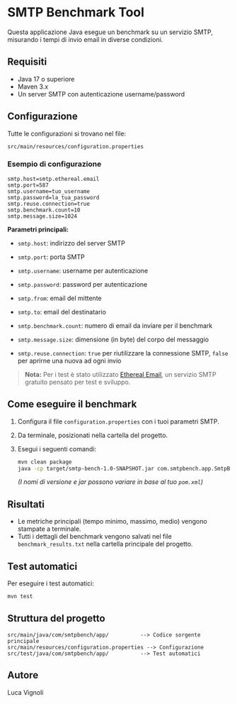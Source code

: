 # SMTP Benchmark Tool

Questa applicazione Java esegue un benchmark su un servizio SMTP, misurando i tempi di invio email in diverse condizioni.

## Requisiti

- Java 17 o superiore
- Maven 3.x
- Un server SMTP con autenticazione username/password

## Configurazione

Tutte le configurazioni si trovano nel file:

```
src/main/resources/configuration.properties
```

### Esempio di configurazione

```properties
smtp.host=smtp.ethereal.email
smtp.port=587
smtp.username=tuo_username
smtp.password=la_tua_password
smtp.reuse.connection=true
smtp.benchmark.count=10
smtp.message.size=1024
```



**Parametri principali:**

- `smtp.host`: indirizzo del server SMTP
- `smtp.port`: porta SMTP

- `smtp.username`: username per autenticazione
- `smtp.password`: password per autenticazione

- `smtp.from`: email del mittente
- `smtp.to`: email del destinatario

- `smtp.benchmark.count`: numero di email da inviare per il benchmark
- `smtp.message.size`: dimensione (in byte) del corpo del messaggio
- `smtp.reuse.connection`: `true` per riutilizzare la connessione SMTP, `false` per aprirne una nuova ad ogni invio

> **Nota:** Per i test è stato utilizzato [Ethereal Email](https://ethereal.email/), un servizio SMTP gratuito pensato per test e sviluppo.

## Come eseguire il benchmark

1. Configura il file `configuration.properties` con i tuoi parametri SMTP.
2. Da terminale, posizionati nella cartella del progetto.
3. Esegui i seguenti comandi:

   ```sh
   mvn clean package
   java -cp target/smtp-bench-1.0-SNAPSHOT.jar com.smtpbench.app.SmtpBenchApp
   ```

   *(I nomi di versione e jar possono variare in base al tuo `pom.xml`)*

## Risultati

- Le metriche principali (tempo minimo, massimo, medio) vengono stampate a terminale.
- Tutti i dettagli del benchmark vengono salvati nel file `benchmark_results.txt` nella cartella principale del progetto.

## Test automatici

Per eseguire i test automatici:

```sh
mvn test
```

## Struttura del progetto

```
src/main/java/com/smtpbench/app/          --> Codice sorgente principale
src/main/resources/configuration.properties --> Configurazione
src/test/java/com/smtpbench/app/          --> Test automatici
```

## Autore

Luca Vignoli